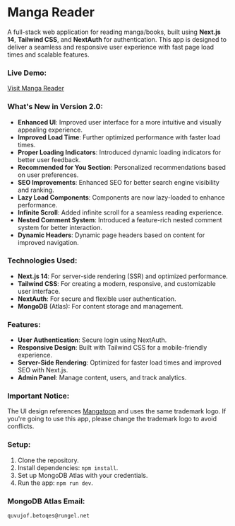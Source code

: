 # Manga Reader

A full-stack web application for reading manga/books, built using **Next.js 14**, **Tailwind CSS**, and **NextAuth** for authentication. This app is designed to deliver a seamless and responsive user experience with fast page load times and scalable features.

### Live Demo:
[Visit Manga Reader](https://manga-reader-teal.vercel.app)

### What's New in Version 2.0:
- **Enhanced UI**: Improved user interface for a more intuitive and visually appealing experience.
- **Improved Load Time**: Further optimized performance with faster load times.
- **Proper Loading Indicators**: Introduced dynamic loading indicators for better user feedback.
- **Recommended for You Section**: Personalized recommendations based on user preferences.
- **SEO Improvements**: Enhanced SEO for better search engine visibility and ranking.
- **Lazy Load Components**: Components are now lazy-loaded to enhance performance.
- **Infinite Scroll**: Added infinite scroll for a seamless reading experience.
- **Nested Comment System**: Introduced a feature-rich nested comment system for better interaction.
- **Dynamic Headers**: Dynamic page headers based on content for improved navigation.

### Technologies Used:
- **Next.js 14**: For server-side rendering (SSR) and optimized performance.
- **Tailwind CSS**: For creating a modern, responsive, and customizable user interface.
- **NextAuth**: For secure and flexible user authentication.
- **MongoDB** (Atlas): For content storage and management.

### Features:
- **User Authentication**: Secure login using NextAuth.
- **Responsive Design**: Built with Tailwind CSS for a mobile-friendly experience.
- **Server-Side Rendering**: Optimized for faster load times and improved SEO with Next.js.
- **Admin Panel**: Manage content, users, and track analytics.

### Important Notice:
The UI design references [Mangatoon](https://mangatoon.mobi) and uses the same trademark logo. If you're going to use this app, please change the trademark logo to avoid conflicts.

### Setup:
1. Clone the repository.
2. Install dependencies: `npm install`.
3. Set up MongoDB Atlas with your credentials.
4. Run the app: `npm run dev`.

### MongoDB Atlas Email:
`quvujof.betoqes@rungel.net`
